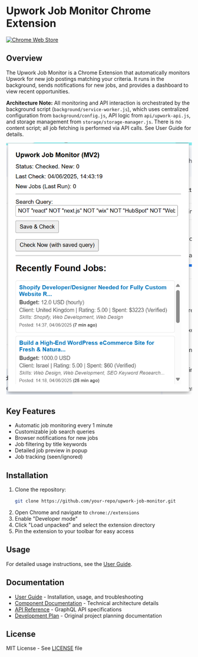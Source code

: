 # Upwork Job Monitor Chrome Extension

[![Chrome Web Store](https://img.shields.io/chrome-web-store/v/your-extension-id?color=blue&label=Chrome%20Web%20Store)](https://chrome.google.com/webstore/detail/your-extension-id)

## Overview
The Upwork Job Monitor is a Chrome Extension that automatically monitors Upwork for new job postings matching your criteria. It runs in the background, sends notifications for new jobs, and provides a dashboard to view recent opportunities.

**Architecture Note:**
All monitoring and API interaction is orchestrated by the background script (`background/service-worker.js`), which uses centralized configuration from `background/config.js`, API logic from `api/upwork-api.js`, and storage management from `storage/storage-manager.js`. There is no content script; all job fetching is performed via API calls. See User Guide for details.

![Popup Interface](Screenshot%202025-06-04%20151441.png)

## Key Features
- Automatic job monitoring every 1 minute
- Customizable job search queries
- Browser notifications for new jobs
- Job filtering by title keywords
- Detailed job preview in popup
- Job tracking (seen/ignored)

## Installation
1. Clone the repository:
   ```bash
   git clone https://github.com/your-repo/upwork-job-monitor.git
   ```
2. Open Chrome and navigate to `chrome://extensions`
3. Enable "Developer mode"
4. Click "Load unpacked" and select the extension directory
5. Pin the extension to your toolbar for easy access

## Usage
For detailed usage instructions, see the [User Guide](USER_GUIDE.md).

## Documentation
- [User Guide](USER_GUIDE.md) - Installation, usage, and troubleshooting
- [Component Documentation](USER_GUIDE.md#architecture) - Technical architecture details
- [API Reference](USER_GUIDE.md#api-reference) - GraphQL API specifications
- [Development Plan](DEVELOPMENT_PLAN.md) - Original project planning documentation

## License
MIT License - See [LICENSE](LICENSE) file